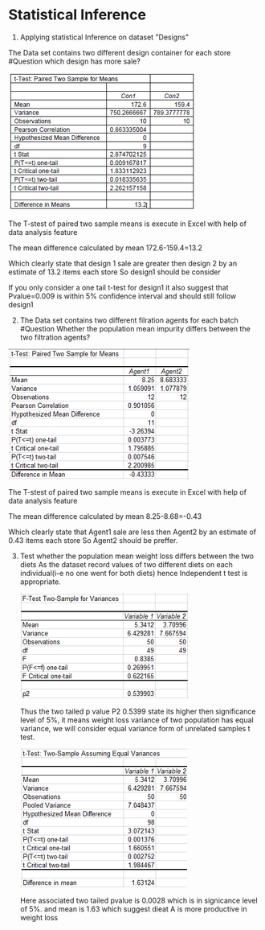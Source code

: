 # Statistical Inference
1) Applying statistical Inference on dataset "Designs"

The Data set contains two different design container for each store
#Question
which design has more sale?

![Screenshot](Design.PNG)

The T-stest of paired two sample means is execute in Excel 
with help of data analysis feature

The mean difference calculated by mean 172.6-159.4=13.2

Which clearly state that design 1 sale are greater then 
design 2 by an estimate of 13.2 items each store
So design1 should be consider

If you only consider a one tail t-test for design1 it also suggest that Pvalue=0.009 is within 5% confidence interval
and should still follow design1


2) The Data set contains two different filration agents for each batch
#Question
Whether the population mean impurity differs between the two filtration agents?

![Screenshot](Filtration.PNG)

The T-stest of paired two sample means is execute in Excel 
with help of data analysis feature

The mean difference calculated by mean 8.25-8.68=-0.43

Which clearly state that Agent1 sale are less then 
Agent2 by an estimate of 0.43 items each store
So Agent2 should be preffer.

3) Test whether the population mean weight loss differs between the two diets
   As the dataset record values of two different diets on each individual(i-e no one went for both diets)
   hence Independent t test is appropriate.
   
   ![Screenshot](FtestDiet.PNG)
   
   Thus the two tailed p value P2 0.5399 state its higher then significance level of 5%, it means
   weight loss variance of two population has equal variance, we will consider equal variance form of unrelated samples t test.
  
   ![Screenshot](tTestDiet.PNG)
   
   Here associated two tailed pvalue is 0.0028 which is in signicance level of 5%.
   and mean is 1.63 which suggest dieat A is more productive in weight loss
   
